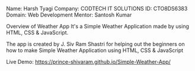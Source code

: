 Name: Harsh Tyagi
Company: CODTECH IT SOLUTIONS
ID: CTO8DS6383
Domain: Web Development
Mentor: Santosh Kumar

Overview of Weather App
It's a Simple Weather Application made by using HTML, CSS & JavaScript.

The app is created by J. Siv Ram Shastri for helping out the beginners on how to make Simple Weather Application using HTML, CSS & JavaScript

Live Demo: https://prince-shivaram.github.io/Simple-Weather-App/
